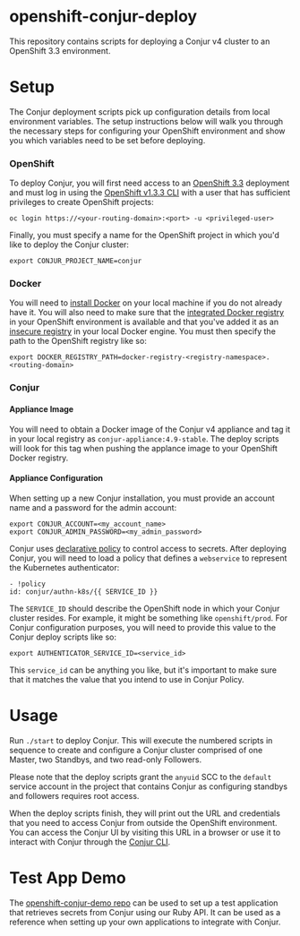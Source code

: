 # openshift-conjur-deploy

This repository contains scripts for deploying a Conjur v4 cluster to an
OpenShift 3.3 environment.

# Setup

The Conjur deployment scripts pick up configuration details from local
environment variables. The setup instructions below will walk you through the
necessary steps for configuring your OpenShift environment and show you which
variables need to be set before deploying.

### OpenShift

To deploy Conjur, you will first need access to an [OpenShift 3.3](https://docs.openshift.com/container-platform/3.3/welcome/index.html)
deployment and must log in using the [OpenShift v1.3.3 CLI](https://github.com/openshift/origin/releases/tag/v1.3.3)
with a user that has sufficient privileges to create OpenShift projects:

```
oc login https://<your-routing-domain>:<port> -u <privileged-user>
```

Finally, you must specify a name for the OpenShift project in which you'd like
to deploy the Conjur cluster:

```
export CONJUR_PROJECT_NAME=conjur
```

### Docker

You will need to [install Docker](https://www.docker.com/get-docker) on your
local machine if you do not already have it. You will also need to make sure
that the [integrated Docker registry](https://docs.openshift.com/container-platform/3.3/install_config/registry/deploy_registry_existing_clusters.html)
in your OpenShift environment is available and that you've added it as an
[insecure registry](https://docs.docker.com/registry/insecure/) in your local
Docker engine. You must then specify the path to the OpenShift registry like so:

```
export DOCKER_REGISTRY_PATH=docker-registry-<registry-namespace>.<routing-domain>
```

### Conjur

#### Appliance Image

You will need to obtain a Docker image of the Conjur v4 appliance and tag it in
your local registry as `conjur-appliance:4.9-stable`. The deploy scripts will
look for this tag when pushing the applance image to your OpenShift Docker
registry.

#### Appliance Configuration

When setting up a new Conjur installation, you must provide an account name and
a password for the admin account:

```
export CONJUR_ACCOUNT=<my_account_name>
export CONJUR_ADMIN_PASSWORD=<my_admin_password>
```

Conjur uses [declarative policy](https://developer.conjur.net/policy) to control
access to secrets. After deploying Conjur, you will need to load a policy that
defines a `webservice` to represent the Kubernetes authenticator:

```
- !policy
id: conjur/authn-k8s/{{ SERVICE_ID }}
```

The `SERVICE_ID` should describe the OpenShift node in which your Conjur cluster
resides. For example, it might be something like `openshift/prod`. For Conjur
configuration purposes, you will need to provide this value to the Conjur deploy
scripts like so:

```
export AUTHENTICATOR_SERVICE_ID=<service_id>
```

This `service_id` can be anything you like, but it's important to make sure
that it matches the value that you intend to use in Conjur Policy.

# Usage

Run `./start` to deploy Conjur. This will execute the numbered scripts in
sequence to create and configure a Conjur cluster comprised of one Master, two
Standbys, and two read-only Followers.

Please note that the deploy scripts grant the `anyuid` SCC to the `default`
service account in the project that contains Conjur as configuring standbys and
followers requires root access.

When the deploy scripts finish, they will print out the URL and credentials that
you need to access Conjur from outside the OpenShift environment. You can access
the Conjur UI by visiting this URL in a browser or use it to interact with Conjur
through the [Conjur CLI](https://developer.conjur.net/cli).

# Test App Demo

The [openshift-conjur-demo repo](https://github.com/conjurdemos/openshift-conjur-demo)
can be used to set up a test application that retrieves secrets from Conjur
using our Ruby API. It can be used as a reference when setting up your own
applications to integrate with Conjur.